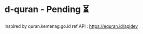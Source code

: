 # d-quran - Pending :hourglass_flowing_sand:
inspired by quran.kemenag.go.id
ref API : https://equran.id/apidev
